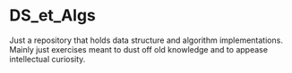 # DS_et_Algs
Just a repository that holds data structure and algorithm implementations. Mainly just exercises meant to dust off old knowledge and to appease intellectual curiosity.
